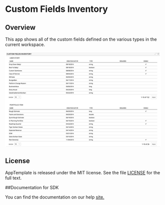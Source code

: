 Custom Fields Inventory
=========================

## Overview

This app shows all of the custom fields defined on the various types in the current workspace.

![Screenshot](screenshot.png)

## License

AppTemplate is released under the MIT license.  See the file [LICENSE](./LICENSE) for the full text.

##Documentation for SDK

You can find the documentation on our help [site.](https://help.rallydev.com/apps/2.0/doc/)
